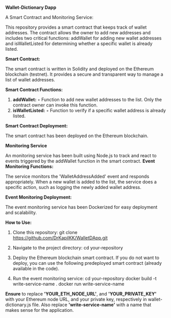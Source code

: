 **Wallet-Dictionary Dapp**

A Smart Contract and Monitoring Service:

This repository provides a smart contract that keeps track of wallet addresses. The contract allows the owner to add new addresses and includes two critical functions: addWallet for adding new wallet addresses and isWalletListed for determining whether a specific wallet is already listed.

**Smart Contract:**

The smart contract is written in Solidity and deployed on the Ethereum blockchain (testnet). It provides a secure and transparent way to manage a list of wallet addresses.

**Smart Contract Functions:**

1. **addWallet:**
        ◦ Function to add new wallet addresses to the list. Only the contract owner can invoke this function.
2. **isWalletListed:**
        ◦ Function to verify if a specific wallet address is already listed.

**Smart Contract Deployment:**

   The smart contract has been deployed on the Ethereum blockchain.

**Monitoring Service**

   An monitoring service has been built using Node.js to track and react to events triggered by the addWallet function in the smart contract.
**Event Monitoring Functions:**

   The service monitors the 'WalletAddressAdded' event and responds appropriately. When a new wallet is added to the list, the service does a specific action, such as logging the newly added wallet address.
   
**Event Monitoring Deployment:**

   The event monitoring service has been Dockerized for easy deployment and scalability.

**How to Use:**

1. Clone this repository:
         git clone https://github.com/DrKapilKK/WalletDApp.git

2. Navigate to the project directory:
         cd your-repository

3. Deploy the Ethereum blockchain smart contract. If you do not want to deploy, you can use the following predeployed smart contract (already available in the code).

4. Run the event monitoring service:
          cd your-repository
          docker build -t write-service-name .
          docker run write-service-name
       
**Ensure** to replace **'YOUR_ETH_NODE_URL'**, and **'YOUR_PRIVATE_KEY'** with your Ethereum node URL, and your private key, respectively in wallet-dictionary.js file. Also replace **'write-service-name'** with a name that makes sense for the application. 
